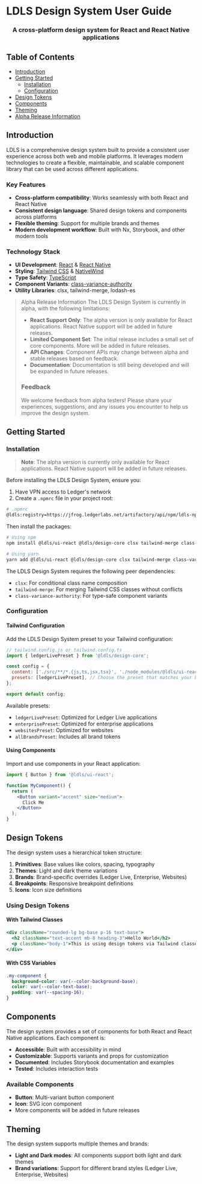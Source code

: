 # LDLS Design System User Guide

<h3 align="center">A cross-platform design system for React and React Native applications</h3>

## Table of Contents

- [Introduction](#introduction)
- [Getting Started](#getting-started)
  - [Installation](#installation)
  - [Configuration](#configuration)
- [Design Tokens](#design-tokens)
- [Components](#components)
- [Theming](#theming)
- [Alpha Release Information](#alpha-release-information)

## Introduction

LDLS is a comprehensive design system built to provide a consistent user experience across both web and mobile platforms. It leverages modern technologies to create a flexible, maintainable, and scalable component library that can be used across different applications.

### Key Features

- **Cross-platform compatibility**: Works seamlessly with both React and React Native
- **Consistent design language**: Shared design tokens and components across platforms
- **Flexible theming**: Support for multiple brands and themes
- **Modern development workflow**: Built with Nx, Storybook, and other modern tools

### Technology Stack

- **UI Development**: [React](https://reactjs.org/) & [React Native](https://reactnative.dev/)
- **Styling**: [Tailwind CSS](https://tailwindcss.com/) & [NativeWind](https://nativewind.dev/)
- **Type Safety**: [TypeScript](https://www.typescriptlang.org/)
- **Component Variants**: [class-variance-authority](https://cva.style/docs)
- **Utility Libraries**: clsx, tailwind-merge, lodash-es

> Alpha Release Information
> The LDLS Design System is currently in alpha, with the following limitations:
>
> - **React Support Only**: The alpha version is only available for React applications. React Native support will be added in future releases.
> - **Limited Component Set**: The initial release includes a small set of core components. More will be added in future releases.
> - **API Changes**: Component APIs may change between alpha and stable releases based on feedback.
> - **Documentation**: Documentation is still being developed and will be expanded in future releases.
>
> ### Feedback
>
> We welcome feedback from alpha testers! Please share your experiences, suggestions, and any issues you encounter to help us improve the design system.

## Getting Started

### Installation

> **Note**: The alpha version is currently only available for React applications. React Native support will be added in future releases.

Before installing the LDLS Design System, ensure you:

1. Have VPN access to Ledger's network
2. Create a `.npmrc` file in your project root:

```bash
# .npmrc
@ldls:registry=https://jfrog.ledgerlabs.net/artifactory/api/npm/ldls-npm-prod-public/
```

Then install the packages:

```bash
# Using npm
npm install @ldls/ui-react @ldls/design-core clsx tailwind-merge class-variance-authority

# Using yarn
yarn add @ldls/ui-react @ldls/design-core clsx tailwind-merge class-variance-authority
```

The LDLS Design System requires the following peer dependencies:

- `clsx`: For conditional class name composition
- `tailwind-merge`: For merging Tailwind CSS classes without conflicts
- `class-variance-authority`: For type-safe component variants

### Configuration

#### Tailwind Configuration

Add the LDLS Design System preset to your Tailwind configuration:

```js
// tailwind.config.js or tailwind.config.ts
import { ledgerLivePreset } from '@ldls/design-core';

const config = {
  content: ['./src/**/*.{js,ts,jsx,tsx}', './node_modules/@ldls/ui-react/dist/**/*.{js,ts,jsx,tsx}'],
  presets: [ledgerLivePreset], // Choose the preset that matches your brand
};

export default config;
```

Available presets:

- `ledgerLivePreset`: Optimized for Ledger Live applications
- `enterprisePreset`: Optimized for enterprise applications
- `websitesPreset`: Optimized for websites
- `allBrandsPreset`: Includes all brand tokens

#### Using Components

Import and use components in your React application:

```jsx
import { Button } from '@ldls/ui-react';

function MyComponent() {
  return (
    <Button variant="accent" size="medium">
      Click Me
    </Button>
  );
}
```

## Design Tokens

The design system uses a hierarchical token structure:

1. **Primitives**: Base values like colors, spacing, typography
2. **Themes**: Light and dark theme variations
3. **Brands**: Brand-specific overrides (Ledger Live, Enterprise, Websites)
4. **Breakpoints**: Responsive breakpoint definitions
5. **Icons**: Icon size definitions

### Using Design Tokens

#### With Tailwind Classes

```jsx
<div className="rounded-lg bg-base p-16 text-base">
  <h2 className="text-accent mb-8 heading-3">Hello World</h2>
  <p className="body-1">This is using design tokens via Tailwind classes</p>
</div>
```

#### With CSS Variables

```css
.my-component {
  background-color: var(--color-background-base);
  color: var(--color-text-base);
  padding: var(--spacing-16);
}
```

## Components

The design system provides a set of components for both React and React Native applications. Each component is:

- **Accessible**: Built with accessibility in mind
- **Customizable**: Supports variants and props for customization
- **Documented**: Includes Storybook documentation and examples
- **Tested**: Includes interaction tests

### Available Components

- **Button**: Multi-variant button component
- **Icon**: SVG icon component
- More components will be added in future releases

## Theming

The design system supports multiple themes and brands:

- **Light and Dark modes**: All components support both light and dark themes
- **Brand variations**: Support for different brand styles (Ledger Live, Enterprise, Websites)
